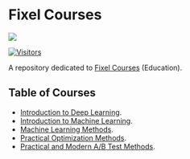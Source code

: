 # Fixel Courses

[![](./FixelAlgorithmsLogo.png)](https://fixelalgorithms.gitlab.io/)

[![Visitors](https://hits.seeyoufarm.com/api/count/incr/badge.svg?url=https%3A%2F%2Fgithub.com%2FRoyiAvital%2FStackExchangeCodes&count_bg=%2379C83D&title_bg=%23555555&icon=&icon_color=%23E7E7E7&title=Visitors+%28Daily+%2F+Total%29&edge_flat=false)](https://github.com/FixelAlgorithmsTeam/FixelCourses)

A repository dedicated to [Fixel Courses](https://fixelalgorithms.gitlab.io/courses) (Education).

## Table of Courses

 - [Introduction to Deep Learning](https://fixelalgorithms.gitlab.io/courses/intdlcourse).
 - [Introduction to Machine Learning](https://fixelalgorithms.gitlab.io/courses/intmlcourse).
 - [Machine Learning Methods](https://fixelalgorithms.gitlab.io/courses/mlmethodscourse).
 - [Practical Optimization Methods](https://fixelalgorithms.gitlab.io/courses/optimizationmethods).
 - [Practical and Modern A/B Test Methods](https://fixelalgorithms.gitlab.io/courses/abtest).
